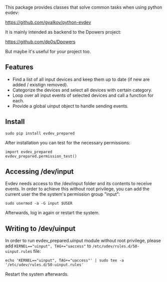 This package provides classes that solve common tasks when using python evdev:

https://github.com/gvalkov/python-evdev

It is mainly intended as backend to the Dpowers project:

https://github.com/dp0s/Dpowers

But maybe it's useful for your project too.

Features
-

- Find a list of all input devices and keep them up to date (if new are 
  added / existign removed).
- Categorize the devices and select all devices with certain category.
- Loop over all input events of selected devices and call a function for each.
- Provide a global uinput object to handle sending events.


Install
-

`sudo pip install evdev_prepared`

After installation you can test for the necessary permissions:

```
import evdev_prepared
evdev_prepared.permission_test()
```

Accessing /dev/input
-
Evdev needs access to the /dev/input folder and its contents to receive 
events. In order to achieve this without root privilege, you can add the 
current user the the system's permission group "input":

`sudo usermod -a -G input $USER`

Afterwards, log in again or restart the system.

Writing to /dev/uinput
-

In order to run evdev_prepared.uinput module without root privilege, please add
`KERNEL=="uinput", TAG+="uaccess"` to `/etc/udev/rules.d/50-uinput.rules` 
file:
```
echo 'KERNEL=="uinput", TAG+="uaccess"' | sudo tee -a '/etc/udev/rules.d/50-uinput.rules'
```
Restart the system afterwards.


